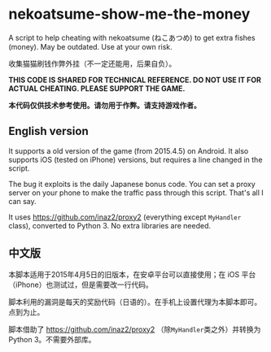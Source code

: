 # nekoatsume-show-me-the-money

A script to help cheating with nekoatsume (ねこあつめ) to get extra fishes (money). May be outdated. Use at your own risk.

收集猫猫刷钱作弊外挂（不一定还能用，后果自负）。

**THIS CODE IS SHARED FOR TECHNICAL REFERENCE. DO NOT USE IT FOR ACTUAL CHEATING. PLEASE SUPPORT THE GAME.**

**本代码仅供技术参考使用。请勿用于作弊。请支持游戏作者。**

## English version

It supports a old version of the game (from 2015.4.5) on Android. It also supports iOS (tested on iPhone) versions, but requires a line changed in the script.

The bug it exploits is the daily Japanese bonus code. You can set a proxy server on your phone to make the traffic pass through this script. That's all I can say.

It uses https://github.com/inaz2/proxy2 (everything except `MyHandler` class), converted to Python 3. No extra libraries are needed.

## 中文版

本脚本适用于2015年4月5日的旧版本，在安卓平台可以直接使用；在 iOS 平台（iPhone）也测试过，但是需要改一行代码。

脚本利用的漏洞是每天的奖励代码（日语的）。在手机上设置代理为本脚本即可。点到为止。

脚本借助了 https://github.com/inaz2/proxy2 （除`MyHandler`类之外）并转换为 Python 3。不需要外部库。
